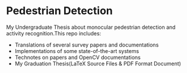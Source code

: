Pedestrian Detection
====================================================

My Undergraduate Thesis about monocular pedestrian detection and activity recognition.This repo includes:

* Translations of several survey papers and documentations
* Implementations of some state-of-the-art systems
* Technotes on papers and OpenCV documentations
* My Graduation Thesis(LaTeX Source Files & PDF Format Document)
